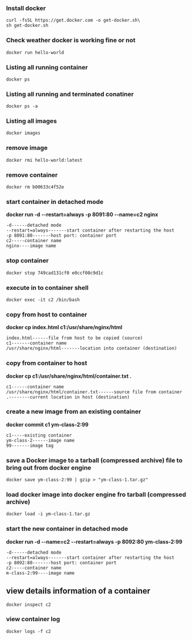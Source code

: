   ### Install docker 
  ```apt update\
  curl -fsSL https://get.docker.com -o get-docker.sh\
  sh get-docker.sh
  ```

  ### Check weather docker is working fine or not
  ```docker run hello-world```

  ### Listing all running container
  ```docker ps```
  
  ### Listing all running and terminated conatiner
  ```docker ps -a```

  ### Listing all images
  ```docker images```
  
  ### remove image
  ```docker rmi hello-world:latest```

  ### remove container
  ```docker rm b00633c4f52e```

  ### start container in detached mode
  **docker run -d --restart=always  -p 8091:80 --name=c2 nginx**
  ```
  -d------detached mode
  --restart=always-------start container after restarting the host
  -p 8091:80-------host port: container port
  c2-----container name
  nginx----image name
  ```

  ### stop container
  ```docker stop 749cad131cf0 e0ccf00c9d1c```

  ### execute in to container shell
  ```docker exec -it c2 /bin/bash```

  ### copy from host to container
  **docker cp index.html c1:/usr/share/nginx/html**
  ```
  index.html------file from host to be copied (source)
  c1-------container name
  /usr/share/nginx/html-------location into container (destination)
  ```

  ### copy from container to host
  **docker cp c1:/usr/share/nginx/html/container.txt .**
  ```
  c1------container name
  /usr/share/nginx/html/container.txt------source file from container
  .--------current location in host (destination)
  ```

  ### create a new image from an existing container
  **docker commit c1 ym-class-2:99**
  ```
  c1-----existing container
  ym-class-2------image name
  99-------image tag
  ```

  ### save a Docker image to a tarball (compressed archive) file to bring out from docker engine

  ```docker save ym-class-2:99 | gzip > "ym-class-1.tar.gz"```

  ### load docker image into docker engine fro tarball (compressed archive)
  ```docker load -i ym-class-1.tar.gz```

  ### start the new container in detached mode
  **docker run -d --name=c2 --restart=always -p 8092:80 ym-class-2:99**
  ```
  -d------detached mode
  --restart=always-------start container after restarting the host
  -p 8092:80-------host port: container port
  c2-----container name
  m-class-2:99----image name
  ```
  ## view details information of a container
  ```docker inspect c2```

  ### view container log
  ```docker logs -f c2```
  